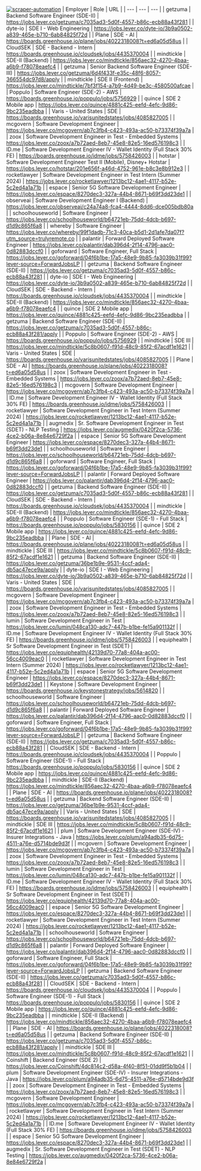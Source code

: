 [![scraper-automation](https://github.com/azad-ali786/Job_Openings/actions/workflows/scraper-automation.yml/badge.svg)](https://github.com/azad-ali786/Job_Openings/actions/workflows/scraper-automation.yml)
| Employer | Role | URL |
| --- | --- | --- |
| getzuma | Backend Software Engineer (SDE-II) | https://jobs.lever.co/getzuma/c7035ad3-5d0f-4557-b86c-ecb88a43f281 |
| dyte-io | SDE I - Web Engineering | https://jobs.lever.co/dyte-io/3b9a0502-a839-465e-b710-6ab84825f72d |
| Plane | SDE - AI | https://boards.greenhouse.io/plane/jobs/4022318008?t=ed6a05d58us |
| CloudSEK | SDE - Backend - Intern | https://boards.greenhouse.io/cloudsek/jobs/4435370004 |
| mindtickle | SDE-II (Backend) | https://jobs.lever.co/mindtickle/856aec32-4270-4baa-a6b9-f78078eaefc4 |
| getzuma | Senior Backend Software Engineer (SDE-III) | https://jobs.lever.co/getzuma/6d4f433f-e35c-48f6-8057-366554dc97d8/apply |
| mindtickle | SDE II (Frontend) | https://jobs.lever.co/mindtickle/7bf3f154-a7b9-4d49-be3c-4580500afcae |
| Poppulo | Software Engineer (SDE-2) - AWS | https://boards.greenhouse.io/poppulo/jobs/5756929 |
| quince | SDE 2 Mobile app | https://jobs.lever.co/quince/4881c425-eefd-4efc-9d86-9bc235eadbba |
| Varis - United States | SDE | https://boards.greenhouse.io/varisunitedstates/jobs/4085827005 |
| mcgovern | Software Development Engineer | https://jobs.lever.co/mcgovern/ab7c3fb4-c423-493a-ac50-b73374f39a7a |
| zoox | Software Development Engineer in Test - Embedded Systems | https://jobs.lever.co/zoox/a7b72aed-8eb7-45e8-82e5-16ed576198c3 |
| ID.me | Software Development Engineer IV - Wallet Identity (Full Stack 30% FE) | https://boards.greenhouse.io/idme/jobs/5758426003 |
| hotstar | Software Development Engineer Test II (Mobile), Disney+ Hotstar | https://jobs.lever.co/hotstar/201e656f-a46d-4752-961e-b8c3e8b912e3 |
| rocketlawyer | Software Development Engineer in Test Intern (Summer 2024) | https://jobs.lever.co/rocketlawyer/1213bc12-4ae1-4117-b52e-5c2ed4a1a71b |
| espace | Senior 5G Software Development Engineer | https://jobs.lever.co/espace/8270dec3-327a-44b4-8671-b69f3dd23de1 |
| observeai | Software Development Engineer I (Backend) | https://jobs.lever.co/observeai/c24a74a8-fca4-4444-8dd6-dce005bdb80a |
| schoolhouseworld | Software Engineer | https://jobs.lever.co/schoolhouseworld/b64721eb-75dd-4dcb-b697-d1d9c865f6a8 |
| whereby | Software Engineer | https://jobs.lever.co/whereby/99f1dadb-71c3-40ca-b5d1-2d1afe7da07f?utm_source=trulyremote.co |
| palantir | Forward Deployed Software Engineer | https://jobs.lever.co/palantir/dab396d4-2f14-4796-aac0-0d82883dccf0 |
| goforward | Software Engineer, Full Stack | https://jobs.lever.co/goforward/04f6b1be-17a5-48e9-9b85-fa3039b31f99?lever-source=ForwardJobsLP |
| getzuma | Backend Software Engineer (SDE-II) | https://jobs.lever.co/getzuma/c7035ad3-5d0f-4557-b86c-ecb88a43f281 |
| dyte-io | SDE I - Web Engineering | https://jobs.lever.co/dyte-io/3b9a0502-a839-465e-b710-6ab84825f72d |
| CloudSEK | SDE - Backend - Intern | https://boards.greenhouse.io/cloudsek/jobs/4435370004 |
| mindtickle | SDE-II (Backend) | https://jobs.lever.co/mindtickle/856aec32-4270-4baa-a6b9-f78078eaefc4 |
| quince | SDE 2 Mobile app | https://jobs.lever.co/quince/4881c425-eefd-4efc-9d86-9bc235eadbba |
| getzuma | Backend Software Engineer (SDE-II) | https://jobs.lever.co/getzuma/c7035ad3-5d0f-4557-b86c-ecb88a43f281/apply |
| Poppulo | Software Engineer (SDE-2) - AWS | https://boards.greenhouse.io/poppulo/jobs/5756929 |
| mindtickle | SDE III | https://jobs.lever.co/mindtickle/5c8b0607-f91d-48c9-85f2-67acdf1e1621 |
| Varis - United States | SDE | https://boards.greenhouse.io/varisunitedstates/jobs/4085827005 |
| Plane | SDE - AI | https://boards.greenhouse.io/plane/jobs/4022318008?t=ed6a05d58us |
| zoox | Software Development Engineer in Test - Embedded Systems | https://jobs.lever.co/zoox/a7b72aed-8eb7-45e8-82e5-16ed576198c3 |
| mcgovern | Software Development Engineer | https://jobs.lever.co/mcgovern/ab7c3fb4-c423-493a-ac50-b73374f39a7a |
| ID.me | Software Development Engineer IV - Wallet Identity (Full Stack 30% FE) | https://boards.greenhouse.io/idme/jobs/5758426003 |
| rocketlawyer | Software Development Engineer in Test Intern (Summer 2024) | https://jobs.lever.co/rocketlawyer/1213bc12-4ae1-4117-b52e-5c2ed4a1a71b |
| augmedix | Sr. Software Development Engineer in Test (SDET) - NLP Testing | https://jobs.lever.co/augmedix/0420f2ca-5736-4ce2-b06a-8e84e6729f2a |
| espace | Senior 5G Software Development Engineer | https://jobs.lever.co/espace/8270dec3-327a-44b4-8671-b69f3dd23de1 |
| schoolhouseworld | Software Engineer | https://jobs.lever.co/schoolhouseworld/b64721eb-75dd-4dcb-b697-d1d9c865f6a8 |
| goforward | Software Engineer, Full Stack | https://jobs.lever.co/goforward/04f6b1be-17a5-48e9-9b85-fa3039b31f99?lever-source=ForwardJobsLP |
| palantir | Forward Deployed Software Engineer | https://jobs.lever.co/palantir/dab396d4-2f14-4796-aac0-0d82883dccf0 |
| getzuma | Backend Software Engineer (SDE-II) | https://jobs.lever.co/getzuma/c7035ad3-5d0f-4557-b86c-ecb88a43f281 |
| CloudSEK | SDE - Backend - Intern | https://boards.greenhouse.io/cloudsek/jobs/4435370004 |
| mindtickle | SDE-II (Backend) | https://jobs.lever.co/mindtickle/856aec32-4270-4baa-a6b9-f78078eaefc4 |
| Poppulo | Software Engineer (SDE-1) - Full Stack | https://boards.greenhouse.io/poppulo/jobs/5830156 |
| quince | SDE 2 Mobile app | https://jobs.lever.co/quince/4881c425-eefd-4efc-9d86-9bc235eadbba |
| Plane | SDE - AI | https://boards.greenhouse.io/plane/jobs/4022318008?t=ed6a05d58us |
| mindtickle | SDE III | https://jobs.lever.co/mindtickle/5c8b0607-f91d-48c9-85f2-67acdf1e1621 |
| getzuma | Backend Software Engineer (SDE-II) | https://jobs.lever.co/getzuma/36be1b9e-9531-4ccf-ada4-db5ac47ece9a/apply |
| dyte-io | SDE I - Web Engineering | https://jobs.lever.co/dyte-io/3b9a0502-a839-465e-b710-6ab84825f72d |
| Varis - United States | SDE | https://boards.greenhouse.io/varisunitedstates/jobs/4085827005 |
| mcgovern | Software Development Engineer | https://jobs.lever.co/mcgovern/ab7c3fb4-c423-493a-ac50-b73374f39a7a |
| zoox | Software Development Engineer in Test - Embedded Systems | https://jobs.lever.co/zoox/a7b72aed-8eb7-45e8-82e5-16ed576198c3 |
| lumin | Software Development Engineer in Test | https://jobs.lever.co/lumin/048ca130-adc7-447b-b1be-fe15a901132f |
| ID.me | Software Development Engineer IV - Wallet Identity (Full Stack 30% FE) | https://boards.greenhouse.io/idme/jobs/5758426003 |
| equiphealth | Sr Software Development Engineer in Test (SDET) | https://jobs.lever.co/equiphealth/42139d70-77a8-404a-ac00-56cc4009eac0 |
| rocketlawyer | Software Development Engineer in Test Intern (Summer 2024) | https://jobs.lever.co/rocketlawyer/1213bc12-4ae1-4117-b52e-5c2ed4a1a71b |
| espace | Senior 5G Software Development Engineer | https://jobs.lever.co/espace/8270dec3-327a-44b4-8671-b69f3dd23de1 |
| Keystone | Software Development Engineer | https://boards.greenhouse.io/keystonestrategy/jobs/5614820 |
| schoolhouseworld | Software Engineer | https://jobs.lever.co/schoolhouseworld/b64721eb-75dd-4dcb-b697-d1d9c865f6a8 |
| palantir | Forward Deployed Software Engineer | https://jobs.lever.co/palantir/dab396d4-2f14-4796-aac0-0d82883dccf0 |
| goforward | Software Engineer, Full Stack | https://jobs.lever.co/goforward/04f6b1be-17a5-48e9-9b85-fa3039b31f99?lever-source=ForwardJobsLP |
| getzuma | Backend Software Engineer (SDE-II) | https://jobs.lever.co/getzuma/c7035ad3-5d0f-4557-b86c-ecb88a43f281 |
| CloudSEK | SDE - Backend - Intern | https://boards.greenhouse.io/cloudsek/jobs/4435370004 |
| Poppulo | Software Engineer (SDE-1) - Full Stack | https://boards.greenhouse.io/poppulo/jobs/5830156 |
| quince | SDE 2 Mobile app | https://jobs.lever.co/quince/4881c425-eefd-4efc-9d86-9bc235eadbba |
| mindtickle | SDE-II (Backend) | https://jobs.lever.co/mindtickle/856aec32-4270-4baa-a6b9-f78078eaefc4 |
| Plane | SDE - AI | https://boards.greenhouse.io/plane/jobs/4022318008?t=ed6a05d58us |
| getzuma | Backend Software Engineer (SDE-II) | https://jobs.lever.co/getzuma/36be1b9e-9531-4ccf-ada4-db5ac47ece9a/apply |
| Varis - United States | SDE | https://boards.greenhouse.io/varisunitedstates/jobs/4085827005 |
| mindtickle | SDE III | https://jobs.lever.co/mindtickle/5c8b0607-f91d-48c9-85f2-67acdf1e1621 |
| plum | Software Development Engineer (SDE-IV) - Insurer  Integrations - Java | https://jobs.lever.co/plum/a94adb35-6d75-4511-a76e-d5714bde9d3f |
| mcgovern | Software Development Engineer | https://jobs.lever.co/mcgovern/ab7c3fb4-c423-493a-ac50-b73374f39a7a |
| zoox | Software Development Engineer in Test - Embedded Systems | https://jobs.lever.co/zoox/a7b72aed-8eb7-45e8-82e5-16ed576198c3 |
| lumin | Software Development Engineer in Test | https://jobs.lever.co/lumin/048ca130-adc7-447b-b1be-fe15a901132f |
| ID.me | Software Development Engineer IV - Wallet Identity (Full Stack 30% FE) | https://boards.greenhouse.io/idme/jobs/5758426003 |
| equiphealth | Sr Software Development Engineer in Test (SDET) | https://jobs.lever.co/equiphealth/42139d70-77a8-404a-ac00-56cc4009eac0 |
| espace | Senior 5G Software Development Engineer | https://jobs.lever.co/espace/8270dec3-327a-44b4-8671-b69f3dd23de1 |
| rocketlawyer | Software Development Engineer in Test Intern (Summer 2024) | https://jobs.lever.co/rocketlawyer/1213bc12-4ae1-4117-b52e-5c2ed4a1a71b |
| schoolhouseworld | Software Engineer | https://jobs.lever.co/schoolhouseworld/b64721eb-75dd-4dcb-b697-d1d9c865f6a8 |
| palantir | Forward Deployed Software Engineer | https://jobs.lever.co/palantir/dab396d4-2f14-4796-aac0-0d82883dccf0 |
| goforward | Software Engineer, Full Stack | https://jobs.lever.co/goforward/04f6b1be-17a5-48e9-9b85-fa3039b31f99?lever-source=ForwardJobsLP |
| getzuma | Backend Software Engineer (SDE-II) | https://jobs.lever.co/getzuma/c7035ad3-5d0f-4557-b86c-ecb88a43f281 |
| CloudSEK | SDE - Backend - Intern | https://boards.greenhouse.io/cloudsek/jobs/4435370004 |
| Poppulo | Software Engineer (SDE-1) - Full Stack | https://boards.greenhouse.io/poppulo/jobs/5830156 |
| quince | SDE 2 Mobile app | https://jobs.lever.co/quince/4881c425-eefd-4efc-9d86-9bc235eadbba |
| mindtickle | SDE-II (Backend) | https://jobs.lever.co/mindtickle/856aec32-4270-4baa-a6b9-f78078eaefc4 |
| Plane | SDE - AI | https://boards.greenhouse.io/plane/jobs/4022318008?t=ed6a05d58us |
| getzuma | Backend Software Engineer (SDE-II) | https://jobs.lever.co/getzuma/c7035ad3-5d0f-4557-b86c-ecb88a43f281/apply |
| mindtickle | SDE III | https://jobs.lever.co/mindtickle/5c8b0607-f91d-48c9-85f2-67acdf1e1621 |
| Coinshift | Backend Engineer (SDE 2) | https://jobs.lever.co/Coinshift/4dc814c2-d58a-4f40-8f51-01dd9f5b1b04 |
| plum | Software Development Engineer (SDE-IV) - Insurer  Integrations - Java | https://jobs.lever.co/plum/a94adb35-6d75-4511-a76e-d5714bde9d3f |
| zoox | Software Development Engineer in Test - Embedded Systems | https://jobs.lever.co/zoox/a7b72aed-8eb7-45e8-82e5-16ed576198c3 |
| mcgovern | Software Development Engineer | https://jobs.lever.co/mcgovern/ab7c3fb4-c423-493a-ac50-b73374f39a7a |
| rocketlawyer | Software Development Engineer in Test Intern (Summer 2024) | https://jobs.lever.co/rocketlawyer/1213bc12-4ae1-4117-b52e-5c2ed4a1a71b |
| ID.me | Software Development Engineer IV - Wallet Identity (Full Stack 30% FE) | https://boards.greenhouse.io/idme/jobs/5758426003 |
| espace | Senior 5G Software Development Engineer | https://jobs.lever.co/espace/8270dec3-327a-44b4-8671-b69f3dd23de1 |
| augmedix | Sr. Software Development Engineer in Test (SDET) - NLP Testing | https://jobs.lever.co/augmedix/0420f2ca-5736-4ce2-b06a-8e84e6729f2a |